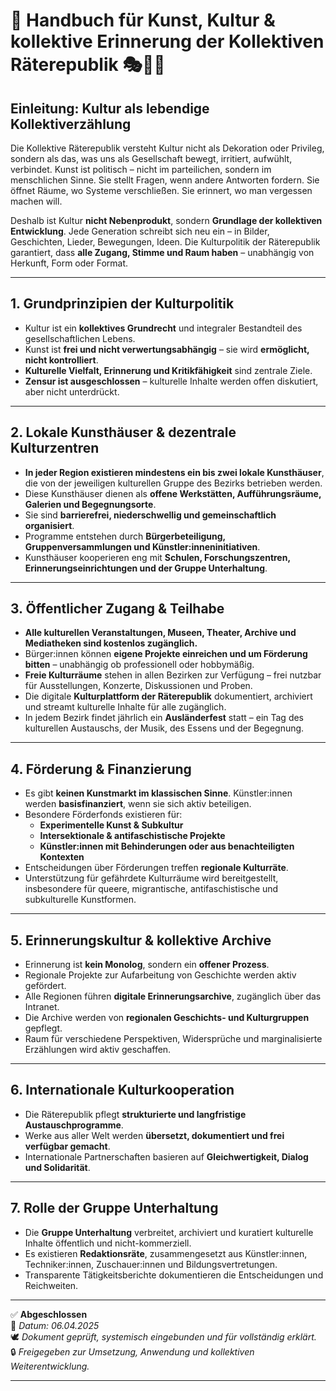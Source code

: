 # 📘 Handbuch für Kunst, Kultur & kollektive Erinnerung der Kollektiven Räterepublik 🎭📖🎨

## Einleitung: Kultur als lebendige Kollektiverzählung

Die Kollektive Räterepublik versteht Kultur nicht als Dekoration oder Privileg, sondern als das, was uns als Gesellschaft bewegt, irritiert, aufwühlt, verbindet. Kunst ist politisch – nicht im parteilichen, sondern im menschlichen Sinne. Sie stellt Fragen, wenn andere Antworten fordern. Sie öffnet Räume, wo Systeme verschließen. Sie erinnert, wo man vergessen machen will.

Deshalb ist Kultur **nicht Nebenprodukt**, sondern **Grundlage der kollektiven Entwicklung**. Jede Generation schreibt sich neu ein – in Bilder, Geschichten, Lieder, Bewegungen, Ideen. Die Kulturpolitik der Räterepublik garantiert, dass **alle Zugang, Stimme und Raum haben** – unabhängig von Herkunft, Form oder Format.

---

## 1. Grundprinzipien der Kulturpolitik

- Kultur ist ein **kollektives Grundrecht** und integraler Bestandteil des gesellschaftlichen Lebens.
- Kunst ist **frei und nicht verwertungsabhängig** – sie wird **ermöglicht, nicht kontrolliert**.
- **Kulturelle Vielfalt, Erinnerung und Kritikfähigkeit** sind zentrale Ziele.
- **Zensur ist ausgeschlossen** – kulturelle Inhalte werden offen diskutiert, aber nicht unterdrückt.

---

## 2. Lokale Kunsthäuser & dezentrale Kulturzentren

- **In jeder Region existieren mindestens ein bis zwei lokale Kunsthäuser**, die von der jeweiligen kulturellen Gruppe des Bezirks betrieben werden.
- Diese Kunsthäuser dienen als **offene Werkstätten, Aufführungsräume, Galerien und Begegnungsorte**.
- Sie sind **barrierefrei, niederschwellig und gemeinschaftlich organisiert**.
- Programme entstehen durch **Bürgerbeteiligung, Gruppenversammlungen und Künstler:inneninitiativen**.
- Kunsthäuser kooperieren eng mit **Schulen, Forschungszentren, Erinnerungseinrichtungen und der Gruppe Unterhaltung**.

---

## 3. Öffentlicher Zugang & Teilhabe

- **Alle kulturellen Veranstaltungen, Museen, Theater, Archive und Mediatheken sind kostenlos zugänglich.**
- Bürger:innen können **eigene Projekte einreichen und um Förderung bitten** – unabhängig ob professionell oder hobbymäßig.
- **Freie Kulturräume** stehen in allen Bezirken zur Verfügung – frei nutzbar für Ausstellungen, Konzerte, Diskussionen und Proben.
- Die digitale **Kulturplattform der Räterepublik** dokumentiert, archiviert und streamt kulturelle Inhalte für alle zugänglich.
- In jedem Bezirk findet jährlich ein **Ausländerfest** statt – ein Tag des kulturellen Austauschs, der Musik, des Essens und der Begegnung.

---

## 4. Förderung & Finanzierung

- Es gibt **keinen Kunstmarkt im klassischen Sinne**. Künstler:innen werden **basisfinanziert**, wenn sie sich aktiv beteiligen.
- Besondere Förderfonds existieren für:
  - **Experimentelle Kunst & Subkultur**
  - **Intersektionale & antifaschistische Projekte**
  - **Künstler:innen mit Behinderungen oder aus benachteiligten Kontexten**
- Entscheidungen über Förderungen treffen **regionale Kulturräte**.
- Unterstützung für gefährdete Kulturräume wird bereitgestellt, insbesondere für queere, migrantische, antifaschistische und subkulturelle Kunstformen.

---

## 5. Erinnerungskultur & kollektive Archive

- Erinnerung ist **kein Monolog**, sondern ein **offener Prozess**.
- Regionale Projekte zur Aufarbeitung von Geschichte werden aktiv gefördert.
- Alle Regionen führen **digitale Erinnerungsarchive**, zugänglich über das Intranet.
- Die Archive werden von **regionalen Geschichts- und Kulturgruppen** gepflegt.
- Raum für verschiedene Perspektiven, Widersprüche und marginalisierte Erzählungen wird aktiv geschaffen.

---

## 6. Internationale Kulturkooperation

- Die Räterepublik pflegt **strukturierte und langfristige Austauschprogramme**.
- Werke aus aller Welt werden **übersetzt, dokumentiert und frei verfügbar gemacht**.
- Internationale Partnerschaften basieren auf **Gleichwertigkeit, Dialog und Solidarität**.

---

## 7. Rolle der Gruppe Unterhaltung

- Die **Gruppe Unterhaltung** verbreitet, archiviert und kuratiert kulturelle Inhalte öffentlich und nicht-kommerziell.
- Es existieren **Redaktionsräte**, zusammengesetzt aus Künstler:innen, Techniker:innen, Zuschauer:innen und Bildungsvertretungen.
- Transparente Tätigkeitsberichte dokumentieren die Entscheidungen und Reichweiten.

---

✅ **Abgeschlossen**  
📅 *Datum: 06.04.2025*  
🕊️ *Dokument geprüft, systemisch eingebunden und für vollständig erklärt.*  
🔒 *Freigegeben zur Umsetzung, Anwendung und kollektiven Weiterentwicklung.*

---

